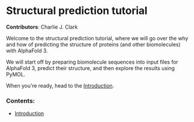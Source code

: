 # Structural prediction tutorial

**Contributors**: Charlie J. Clark

Welcome to the structural prediction tutorial, where we will go over the why and how of predicting the structure of proteins (and other biomolecules) with AlphaFold 3.

We will start off by preparing biomolecule sequences into input files for AlphaFold 3, predict their structure, and then explore the results using PyMOL.

When you're ready, head to the [Introduction](Introduction.md).

### Contents:

* [Introduction](Introduction.md)